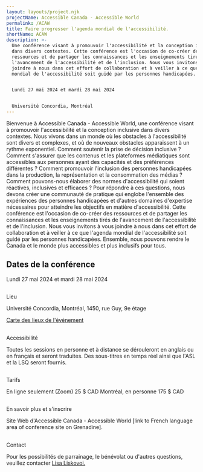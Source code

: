 ```yaml
---
layout: layouts/project.njk
projectName: Accessible Canada - Accessible World
permalink: /ACAW
title: Faire progresser l'agenda mondial de l'accessibilité.
shortName: ACAW
description: >-
  Une conférence visant à promouvoir l'accessibilité et la conception inclusive
  dans divers contextes. Cette conférence est l'occasion de co-créer des
  ressources et de partager les connaissances et les enseignements tirés de
  l'avancement de l'accessibilité et de l'inclusion. Nous vous invitons à vous
  joindre à nous dans cet effort de collaboration et à veiller à ce que l'agenda
  mondial de l'accessibilité soit guidé par les personnes handicapées.


  Lundi 27 mai 2024 et mardi 28 mai 2024


  Université Concordia, Montréal
---
```

Bienvenue à Accessible Canada - Accessible World, une conférence visant à promouvoir l'accessibilité et la conception inclusive dans divers contextes. Nous vivons dans un monde où les obstacles à l'accessibilité sont divers et complexes, et où de nouveaux obstacles apparaissent à un rythme exponentiel. Comment soutenir la prise de décision inclusive ? Comment s'assurer que les contenus et les plateformes médiatiques sont accessibles aux personnes ayant des capacités et des préférences différentes ? Comment promouvoir l'inclusion des personnes handicapées dans la production, la représentation et la consommation des médias ? Comment pouvons-nous élaborer des normes d'accessibilité qui soient réactives, inclusives et efficaces ? Pour répondre à ces questions, nous devons créer une communauté de pratique qui englobe l'ensemble des expériences des personnes handicapées et d'autres domaines d'expertise nécessaires pour atteindre les objectifs en matière d'accessibilité. Cette conférence est l'occasion de co-créer des ressources et de partager les connaissances et les enseignements tirés de l'avancement de l'accessibilité et de l'inclusion. Nous vous invitons à vous joindre à nous dans cet effort de collaboration et à veiller à ce que l'agenda mondial de l'accessibilité soit guidé par les personnes handicapées. Ensemble, nous pouvons rendre le Canada et le monde plus accessibles et plus inclusifs pour tous.

## Dates de la conférence


Lundi 27 mai 2024 et mardi 28 mai 2024

## 
Lieu


Université Concordia, Montréal,
1450, rue Guy, 9e étage


[Carte des lieux de l'événement ](https://www.google.com/maps/place/1450+Rue+Guy,+Montr%C3%A9al,+QC+H3H+1J5/@45.4952779,-73.5790443,17z/data=!3m1!4b1!4m6!3m5!1s0x4cc91a6a52492981:0xc3b56f119b9fe0fb!8m2!3d45.4952779!4d-73.5790443!16s%2Fg%2F11csmgmpcd?hl=fr&entry=ttu)

## 
Accessibilité


Toutes les sessions en personne et à distance se dérouleront en anglais ou en français et seront traduites. Des sous-titres en temps réel ainsi que l'ASL et la LSQ seront fournis. 

## 
Tarifs


En ligne seulement (Zoom) 25 $ CAD
Montréal, en personne 175 $ CAD

## 
En savoir plus et s'inscrire 


Site Web d'Accessible Canada - Accessible World \[link to French language area of conference site on Grenadine].

## 
Contact


Pour les possibilités de parrainage, le bénévolat ou d'autres questions, veuillez contacter [Lisa Liskovoi.](mailto:lliskovoi@ocadu.ca)